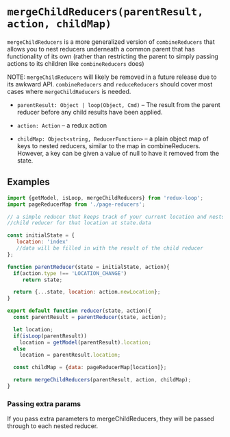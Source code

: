 # `mergeChildReducers(parentResult, action, childMap)`

`mergeChildReducers` is a more generalized version of `combineReducers` that allows you to nest reducers
underneath a common parent that has functionality of its own (rather than restricting the parent
to simply passing actions to its children like `combineReducers` does)

NOTE: `mergeChildReducers` will likely be removed in a future release due to its awkward API. `combineReducers` and `reduceReducers` should cover most cases where `mergeChildReducers` is needed.

* `parentResult: Object | loop(Object, Cmd)` &ndash; The result from the parent reducer before any child results have been applied.

* `action: Action` &ndash; a redux action

* `childMap: Object<string, ReducerFunction>` &ndash; a plain object map of keys to nested reducers, similar
to the map in combineReducers. However, a key can be given a value of null to have it removed from the state.

## Examples

```js
import {getModel, isLoop, mergeChildReducers} from 'redux-loop';
import pageReducerMap from './page-reducers';

// a simple reducer that keeps track of your current location and nests the correct
//child reducer for that location at state.data

const initialState = {
   location: 'index'
   //data will be filled in with the result of the child reducer
};

function parentReducer(state = initialState, action){
  if(action.type !== 'LOCATION_CHANGE')
     return state;

  return {...state, location: action.newLocation};
}

export default function reducer(state, action){
  const parentResult = parentReducer(state, action);

  let location;
  if(isLoop(parentResult))
    location = getModel(parentResult).location;
  else
    location = parentResult.location;

  const childMap = {data: pageReducerMap[location]};

  return mergeChildReducers(parentResult, action, childMap);
}
```
### Passing extra params
If you pass extra parameters to mergeChildReducers, they will be passed through to each nested reducer.